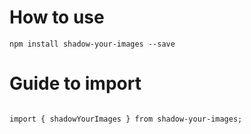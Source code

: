 # How to use

`npm install shadow-your-images --save`

# Guide to import

```

import { shadowYourImages } from shadow-your-images;

```
